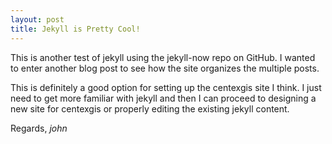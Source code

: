 ```yaml
---
layout: post
title: Jekyll is Pretty Cool!
---
```


This is another test of jekyll using the jekyll-now repo on GitHub. 
I wanted to enter another blog post to see how the site organizes the multiple posts.

This is definitely a good option for setting up the centexgis site I think. I just need to get more familiar with jekyll and then I can proceed to designing a new site for centexgis or properly editing the existing jekyll content.

Regards,
*john*

